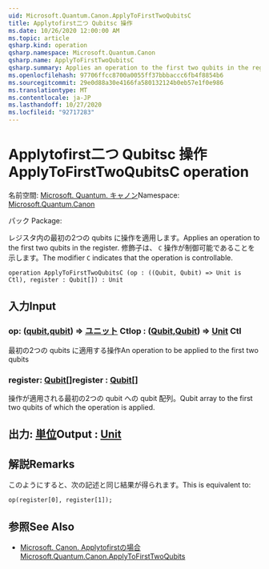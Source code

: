 ```yaml
---
uid: Microsoft.Quantum.Canon.ApplyToFirstTwoQubitsC
title: Applytofirst二つ Qubitsc 操作
ms.date: 10/26/2020 12:00:00 AM
ms.topic: article
qsharp.kind: operation
qsharp.namespace: Microsoft.Quantum.Canon
qsharp.name: ApplyToFirstTwoQubitsC
qsharp.summary: Applies an operation to the first two qubits in the register. The modifier `C` indicates that the operation is controllable.
ms.openlocfilehash: 97706ffcc8700a0055ff37bbbaccc6fb4f8854b6
ms.sourcegitcommit: 29e0d88a30e4166fa580132124b0eb57e1f0e986
ms.translationtype: MT
ms.contentlocale: ja-JP
ms.lasthandoff: 10/27/2020
ms.locfileid: "92717283"
---
```

# <a name="applytofirsttwoqubitsc-operation"></a><span data-ttu-id="3ad84-102">Applytofirst二つ Qubitsc 操作</span><span class="sxs-lookup"><span data-stu-id="3ad84-102">ApplyToFirstTwoQubitsC operation</span></span>

<span data-ttu-id="3ad84-103">名前空間: [Microsoft. Quantum. キャノン](xref:Microsoft.Quantum.Canon)</span><span class="sxs-lookup"><span data-stu-id="3ad84-103">Namespace: [Microsoft.Quantum.Canon](xref:Microsoft.Quantum.Canon)</span></span>

<span data-ttu-id="3ad84-104">パック [](https://nuget.org/packages/)</span><span class="sxs-lookup"><span data-stu-id="3ad84-104">Package: [](https://nuget.org/packages/)</span></span>


<span data-ttu-id="3ad84-105">レジスタ内の最初の2つの qubits に操作を適用します。</span><span class="sxs-lookup"><span data-stu-id="3ad84-105">Applies an operation to the first two qubits in the register.</span></span>
<span data-ttu-id="3ad84-106">修飾子は、 `C` 操作が制御可能であることを示します。</span><span class="sxs-lookup"><span data-stu-id="3ad84-106">The modifier `C` indicates that the operation is controllable.</span></span>

```qsharp
operation ApplyToFirstTwoQubitsC (op : ((Qubit, Qubit) => Unit is Ctl), register : Qubit[]) : Unit
```


## <a name="input"></a><span data-ttu-id="3ad84-107">入力</span><span class="sxs-lookup"><span data-stu-id="3ad84-107">Input</span></span>

### <a name="op--qubitqubit--unit-ctl"></a><span data-ttu-id="3ad84-108">op: ([qubit](xref:microsoft.quantum.lang-ref.qubit),[qubit](xref:microsoft.quantum.lang-ref.qubit)) => [ユニット](xref:microsoft.quantum.lang-ref.unit) Ctl</span><span class="sxs-lookup"><span data-stu-id="3ad84-108">op : ([Qubit](xref:microsoft.quantum.lang-ref.qubit),[Qubit](xref:microsoft.quantum.lang-ref.qubit)) => [Unit](xref:microsoft.quantum.lang-ref.unit) Ctl</span></span>

<span data-ttu-id="3ad84-109">最初の2つの qubits に適用する操作</span><span class="sxs-lookup"><span data-stu-id="3ad84-109">An operation to be applied to the first two qubits</span></span>


### <a name="register--qubit"></a><span data-ttu-id="3ad84-110">register: [Qubit](xref:microsoft.quantum.lang-ref.qubit)[]</span><span class="sxs-lookup"><span data-stu-id="3ad84-110">register : [Qubit](xref:microsoft.quantum.lang-ref.qubit)[]</span></span>

<span data-ttu-id="3ad84-111">操作が適用される最初の2つの qubit への qubit 配列。</span><span class="sxs-lookup"><span data-stu-id="3ad84-111">Qubit array to the first two qubits of which the operation is applied.</span></span>



## <a name="output--unit"></a><span data-ttu-id="3ad84-112">出力: [単位](xref:microsoft.quantum.lang-ref.unit)</span><span class="sxs-lookup"><span data-stu-id="3ad84-112">Output : [Unit](xref:microsoft.quantum.lang-ref.unit)</span></span>



## <a name="remarks"></a><span data-ttu-id="3ad84-113">解説</span><span class="sxs-lookup"><span data-stu-id="3ad84-113">Remarks</span></span>

<span data-ttu-id="3ad84-114">このようにすると、次の記述と同じ結果が得られます。</span><span class="sxs-lookup"><span data-stu-id="3ad84-114">This is equivalent to:</span></span>

```qsharp
op(register[0], register[1]);
```

## <a name="see-also"></a><span data-ttu-id="3ad84-115">参照</span><span class="sxs-lookup"><span data-stu-id="3ad84-115">See Also</span></span>

- [<span data-ttu-id="3ad84-116">Microsoft. Canon. Applytofirstの場合</span><span class="sxs-lookup"><span data-stu-id="3ad84-116">Microsoft.Quantum.Canon.ApplyToFirstTwoQubits</span></span>](xref:Microsoft.Quantum.Canon.ApplyToFirstTwoQubits)